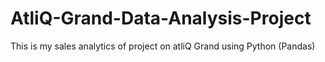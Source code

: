 # AtliQ-Grand-Data-Analysis-Project
This is my sales analytics of project on atliQ Grand using Python (Pandas)
